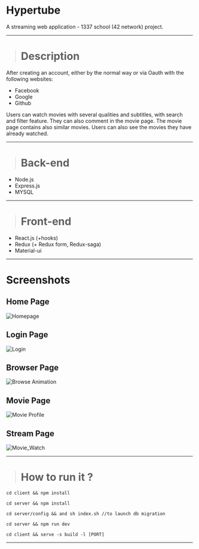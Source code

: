 # Hypertube
A streaming web application - 1337 school (42 network) project.

<hr>

> # Description
After creating an account, either by the normal way or via Oauth with the following websites:
- Facebook
- Google
- Github

Users can watch movies with several qualities and subtitles, with search and filter feature. They can also comment in the movie page. The movie page contains also similar movies.
Users can also see the movies they have already watched.

<hr>

> # Back-end
- Node.js
- Express.js
- MYSQL

<hr>

> # Front-end
- React.js (+hooks)
- Redux (+ Redux form, Redux-saga)
- Material-ui

<hr>

# Screenshots

## Home Page
![Homepage](https://user-images.githubusercontent.com/44867969/190638235-c7154206-811a-4e22-88bb-62f5a907bae0.png)

## Login Page
![Login](https://user-images.githubusercontent.com/44867969/190638322-1cea743c-640c-4c14-85a7-38ff6f6b98f3.png)

## Browser Page
![Browse Animation](https://user-images.githubusercontent.com/44867969/190638395-535797f8-9c53-4781-a065-33663fe542d9.png)

## Movie Page
![Movie Profile](https://user-images.githubusercontent.com/44867969/190638471-843a671a-1d09-4df8-8559-61c5a7cad71f.png)

## Stream Page
![Movie_Watch](https://user-images.githubusercontent.com/44867969/190638534-04b8051a-59b4-40ad-96f3-c5058d9713d7.png)


<hr>

> # How to run it ?
    cd client && npm install

    cd server && npm install

    cd server/config && and sh index.sh //to launch db migration

    cd server && npm run dev

    cd client && serve -s build -l [PORT]
<hr>


